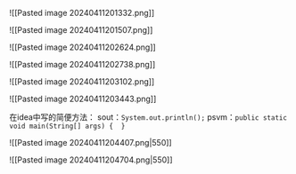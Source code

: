 ![[Pasted image 20240411201332.png]]

![[Pasted image 20240411201507.png]]

![[Pasted image 20240411202624.png]]

![[Pasted image 20240411202738.png]]

![[Pasted image 20240411203102.png]]

![[Pasted image 20240411203443.png]]

在idea中写的简便方法：
sout：`System.out.println();`
psvm：`public static void main(String[] args) {  }`

![[Pasted image 20240411204407.png|550]]

![[Pasted image 20240411204704.png|550]]

